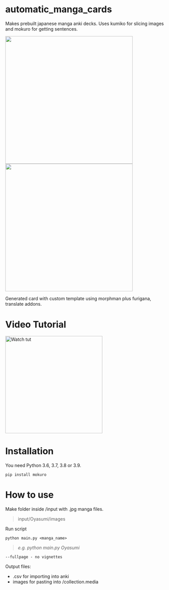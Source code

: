 # automatic_manga_cards
Makes prebuilt japanese manga anki decks. 
Uses kumiko for slicing images and mokuro for getting sentences.

<kbd><img height = "400" src = "https://user-images.githubusercontent.com/119138378/231021244-6ca0f7ee-9bda-4505-ba5c-03e40d77a803.png"><img height = "400" src = "https://user-images.githubusercontent.com/119138378/231022185-5df3cc14-1bfb-4f76-a693-6878496f7842.png"></kbd>

Generated card with custom template using morphman plus furigana, translate addons.

# Video Tutorial
<a href="http://www.youtube.com/watch?feature=player_embedded&v=l906iH0R_cM" target="_blank">
 <img src="http://img.youtube.com/vi/l906iH0R_cM/maxresdefault.jpg" alt="Watch tut"  height="305"  />
</a>


# Installation
You need Python 3.6, 3.7, 3.8 or 3.9.
```commandline
pip install mokuro
```

# How to use

Make folder inside /input with .jpg manga files.
>input/Oyasumi/images

Run script
```commandline 
python main.py <manga_name> 
```
>*e.g. python main.py Oyasumi*

```commandline
--fullpage - no vignettes
```
Output files:
+ .csv for importing into anki
+ images for pasting into /collection.media

